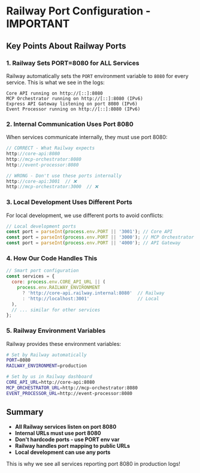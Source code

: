 # Railway Port Configuration - IMPORTANT

## Key Points About Railway Ports

### 1. **Railway Sets PORT=8080 for ALL Services**
Railway automatically sets the `PORT` environment variable to `8080` for every service. This is what we see in the logs:

```
Core API running on http://[::]:8080
MCP Orchestrator running on http://[::]:8080 (IPv6)
Express API Gateway listening on port 8080 (IPv6)
Event Processor running on http://[::]:8080 (IPv6)
```

### 2. **Internal Communication Uses Port 8080**
When services communicate internally, they must use port 8080:

```javascript
// CORRECT - What Railway expects
http://core-api:8080
http://mcp-orchestrator:8080
http://event-processor:8080

// WRONG - Don't use these ports internally
http://core-api:3001  // ❌
http://mcp-orchestrator:3000  // ❌
```

### 3. **Local Development Uses Different Ports**
For local development, we use different ports to avoid conflicts:

```javascript
// Local development ports
const port = parseInt(process.env.PORT || '3001'); // Core API
const port = parseInt(process.env.PORT || '3000'); // MCP Orchestrator
const port = parseInt(process.env.PORT || '4000'); // API Gateway
```

### 4. **How Our Code Handles This**

```javascript
// Smart port configuration
const services = {
  core: process.env.CORE_API_URL || (
    process.env.RAILWAY_ENVIRONMENT 
      ? 'http://core-api.railway.internal:8080'  // Railway
      : 'http://localhost:3001'                  // Local
  ),
  // ... similar for other services
};
```

### 5. **Railway Environment Variables**
Railway provides these environment variables:

```bash
# Set by Railway automatically
PORT=8080
RAILWAY_ENVIRONMENT=production

# Set by us in Railway dashboard
CORE_API_URL=http://core-api:8080
MCP_ORCHESTRATOR_URL=http://mcp-orchestrator:8080
EVENT_PROCESSOR_URL=http://event-processor:8080
```

## Summary

- **All Railway services listen on port 8080**
- **Internal URLs must use port 8080**
- **Don't hardcode ports - use PORT env var**
- **Railway handles port mapping to public URLs**
- **Local development can use any ports**

This is why we see all services reporting port 8080 in production logs!